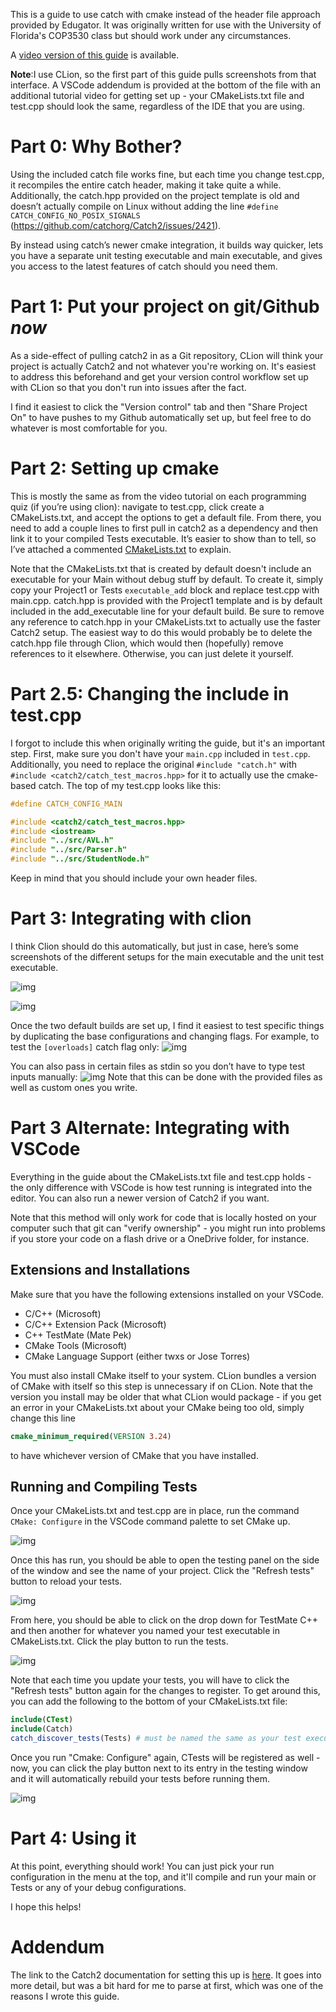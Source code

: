 
This is a guide to use catch with cmake instead of the header file approach provided by Edugator. It was originally written for use with the University of Florida's COP3530 class but should work under any circumstances.

A [video version of this guide](https://youtu.be/DqE3UpOdBLw?si=rM44usul4MM0pDC6) is available.

**Note**:I use CLion, so the first part of this guide pulls screenshots from that interface. A VSCode addendum is provided at the bottom of the file with an additional tutorial video for getting set up - your CMakeLists.txt file and test.cpp should look the same, regardless of the IDE that you are using.

# Part 0: Why Bother?

Using the included catch file works fine, but each time you change test.cpp, it recompiles the entire catch header, making it take quite a while. Additionally, the catch.hpp provided on the project template is old and doesn&rsquo;t actually compile on Linux without adding the line `#define CATCH_CONFIG_NO_POSIX_SIGNALS` (<https://github.com/catchorg/Catch2/issues/2421>).

By instead using catch&rsquo;s newer cmake integration, it builds way quicker, lets you have a separate unit testing executable and main executable, and gives you access to the latest features of catch should you need them.


<a id="orgf5c7f84"></a>

# Part 1: Put your project on git/Github *now*
As a side-effect of pulling catch2 in as a Git repository, CLion will think your project is actually Catch2 and not whatever you're working on. It's easiest to address this beforehand and get your version control workflow set up with CLion so that you don't run into issues after the fact.

I find it easiest to click the "Version control" tab and then "Share Project On" to have pushes to my Github automatically set up, but feel free to do whatever is most comfortable for you.

# Part 2: Setting up cmake
This is mostly the same as from the video tutorial on each programming quiz (if you&rsquo;re using clion): navigate to test.cpp, click create a CMakeLists.txt, and accept the options to get a default file. From there, you need to add a couple lines to first pull in catch2 as a dependency and then link it to your compiled Tests executable. It&rsquo;s easier to show than to tell, so I&rsquo;ve attached a commented [CMakeLists.txt](./CMakeLists.txt) to explain.

Note that the CMakeLists.txt that is created by default doesn't include an executable for your Main without debug stuff by default. To create it, simply copy your Project1 or Tests `executable_add` block and replace test.cpp with main.cpp. catch.hpp is provided with the Project1 template and is by default included in the add_executable line for your default build. Be sure to remove any reference to catch.hpp in your CMakeLists.txt to actually use the faster Catch2 setup. The easiest way to do this would probably be to delete the catch.hpp file through Clion, which would then (hopefully) remove references to it elsewhere. Otherwise, you can just delete it yourself.


# Part 2.5: Changing the include in test.cpp
I forgot to include this when originally writing the guide, but it's an important step. First, make sure you don't have your `main.cpp` included in `test.cpp`. Additionally, you need to replace the original `#include "catch.h"` with `#include <catch2/catch_test_macros.hpp>` for it to actually use the cmake-based catch.
The top of my test.cpp looks like this:
```c++
#define CATCH_CONFIG_MAIN

#include <catch2/catch_test_macros.hpp>
#include <iostream>
#include "../src/AVL.h"
#include "../src/Parser.h"
#include "../src/StudentNode.h"
```

Keep in mind that you should include your own header files.


<a id="org390eeee"></a>

# Part 3: Integrating with clion

I think Clion should do this automatically, but just in case, here&rsquo;s some screenshots of the different setups for the main executable and the unit test executable.

![img](./images/Main.png)

![img](./images/Tests.png)

Once the two default builds are set up, I find it easiest to test specific things by duplicating the base configurations and changing flags. For example, to test the `[overloads]` catch flag only:
![img](./images/Catch_Flags.png)

You can also pass in certain files as stdin so you don&rsquo;t have to type test inputs manually:
![img](./images/Custom_cin.png)
Note that this can be done with the provided files as well as custom ones you write.

# Part 3 Alternate: Integrating with VSCode
Everything in the guide about the CMakeLists.txt file and test.cpp holds - the only difference with VSCode is how test running is integrated into the editor. You can also run a newer version of Catch2 if you want.

Note that this method will only work for code that is locally hosted on your computer such that git can "verify ownership" - you might run into problems if you store your code on a flash drive or a OneDrive folder, for instance.

## Extensions and Installations
Make sure that you have the following extensions installed on your VSCode.

- C/C++ (Microsoft)
- C/C++ Extension Pack (Microsoft)
- C++ TestMate (Mate Pek)
- CMake Tools (Microsoft)
- CMake Language Support (either twxs or Jose Torres)

You must also install CMake itself to your system. CLion bundles a version of CMake with itself so this step is unnecessary if on CLion. Note that the version you install may be older that what CLion would package - if you get an error in your CMakeLists.txt about your CMake being too old, simply change this line

``` cmake
cmake_minimum_required(VERSION 3.24)
```

to have whichever version of CMake that you have installed.

## Running and Compiling Tests
Once your CMakeLists.txt and test.cpp are in place, run the command `CMake: Configure` in the VSCode command palette to set CMake up.

![img](./images/VSCode_CMake.png)

Once this has run, you should be able to open the testing panel on the side of the window and see the name of your project. Click the "Refresh tests" button to reload your tests.


![img](./images/refresh_tests.png)

From here, you should be able to click on the drop down for TestMate C++ and then another for whatever you named your test executable in CMakeLists.txt. Click the play button to run the tests.


![img](./images/vsc_run_tests.png)

Note that each time you update your tests, you will have to click the "Refresh tests" button again for the changes to register. To get around this, you can add the following to the bottom of your CMakeLists.txt file:

```cmake
include(CTest)
include(Catch)
catch_discover_tests(Tests) # must be named the same as your test executable
```

Once you run "Cmake: Configure" again, CTests will be registered as well - now, you can click the play button next to its entry in the testing window and it will automatically rebuild your tests before running them.

![img](./images/CTests.png)

# Part 4: Using it
At this point, everything should work! You can just pick your run configuration in the menu at the top, and it'll compile and run your main or Tests or any of your debug configurations.

I hope this helps!

# Addendum
The link to the Catch2 documentation for setting this up is [here](https://github.com/catchorg/Catch2/blob/devel/docs/cmake-integration.md). It goes into more detail, but was a bit hard for me to parse at first, which was one of the reasons I wrote this guide.

